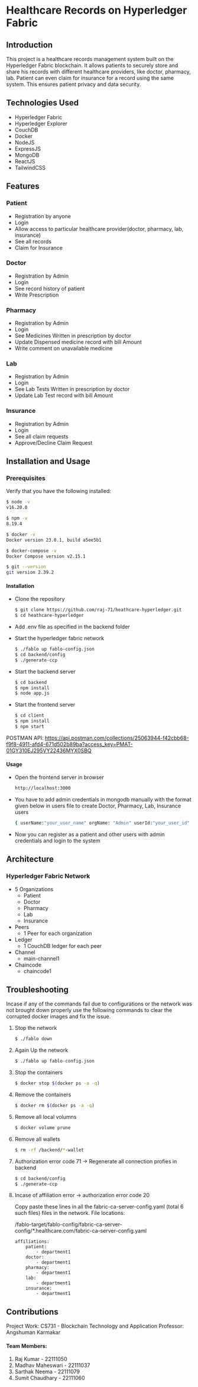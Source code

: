 
# Healthcare Records on Hyperledger Fabric

## Introduction

This project is a healthcare records management system built on the Hyperledger Fabric blockchain. It allows patients to securely store and share his records with different healthcare providers, like doctor, pharmacy, lab. Patient can even claim for insurance for a record using the same system. This ensures patient privacy and data security.

## Technologies Used

- Hyperledger Fabric
- Hyperledger Explorer
- CouchDB
- Docker
- NodeJS
- ExpressJS
- MongoDB
- ReactJS
- TailwindCSS

## Features

### Patient
- Registration by anyone
- Login
- Allow access to particular healthcare provider(doctor, pharmacy, lab, insurance)
- See all records
- Claim for Insurance
  
### Doctor
- Registration by Admin
- Login
- See record history of patient
- Write Prescription

### Pharmacy
- Registration by Admin
- Login
- See Medicines Written in prescription by doctor
- Update Dispensed medicine record with bill Amount
- Write comment on unavailable medicine

### Lab
- Registration by Admin
- Login
- See Lab Tests Written in prescription by doctor
- Update Lab Test record with bill Amount

### Insurance
- Registration by Admin
- Login
- See all claim requests
- Approve/Decline Claim Request

## Installation and Usage

### Prerequisites

Verify that you have the following installed:

```bash
$ node -v
v16.20.0
```

```bash
$ npm -v
8.19.4
```

```bash
$ docker -v
Docker version 23.0.1, build a5ee5b1
```

```bash
$ docker-compose -v
Docker Compose version v2.15.1
```

```bash
$ git --version
git version 2.39.2
```

#### Installation

- Clone the repository
    
    ```bash
    $ git clone https://github.com/raj-71/heathcare-hyperledger.git
    $ cd heathcare-hyperledger
    ```
- Add .env file as specified in the backend folder
- Start the hyperledger fabric network

    ```bash
    $ ./fablo up fablo-config.json
    $ cd backend/config
    $ ./generate-ccp
    ```

- Start the backend server
  
    ```bash
    $ cd backend
    $ npm install
    $ node app.js
    ```

- Start the frontend server

    ```bash
    $ cd client
    $ npm install
    $ npm start
    ```

POSTMAN API: https://api.postman.com/collections/25063944-f42cbb68-f9f8-4911-afd4-671d502b89ba?access_key=PMAT-01GY310EJ295VY22436MYX0SBQ

#### Usage

- Open the frontend server in browser

    ```bash
    http://localhost:3000
    ```
- You have to add admin credentials in mongodb manually with the format given below in users file to create Doctor, Pharmacy, Lab, Insurance users

    ```bash
    { userName:"your_user_name" orgName: "Admin" userId:"your_user_id" password:"password" }
    ```
- Now you can register as a patient and other users with admin credentials and login to the system

## Architecture

### Hyperledger Fabric Network

- 5 Organizations
    - Patient
    - Doctor
    - Pharmacy
    - Lab
    - Insurance
- Peers
    - 1 Peer for each organization
- Ledger
    - 1 CouchDB ledger for each peer
- Channel
    - main-channel1
- Chaincode
    - chaincode1

## Troubleshooting

Incase if any of the commands fail due to configurations or the network was not brought down properly use the following commands to clear the corrupted docker images and fix the issue.

1. Stop the network

    ```bash
    $ ./fablo down
    ```

2. Again Up the network

    ```bash
    $ ./fablo up fablo-config.json
    ```

3. Stop the containers

    ```bash
    $ docker stop $(docker ps -a -q)
    ```

4. Remove the containers

    ```bash
    $ docker rm $(docker ps -a -q)
    ```

5. Remove all local volumns

    ```bash
    $ docker volume prune
    ```

6. Remove all wallets

    ```bash
    $ rm -rf /backend/*-wallet
    ```

7. Authorization error code 71 -> Regenerate all connection profies in backend

    ```bash
    $ cd backend/config
    $ ./generate-ccp
    ```

8. Incase of affiliation error -> authorization error code 20
    
    
    Copy paste these lines in all the fabric-ca-server-config.yaml (total 6 such files)
    files in the network. File locations: 

    /fablo-target/fablo-config/fabric-ca-server-config/*.healthcare.com/fabric-ca-server-config.yaml
    ```
    affiliations:
        patient:
            - department1
        doctor:
            - department1
        pharmacy:
            - department1
        lab:
            - department1
        insurance:
            - department1
    ```


## Contributions

Project Work: CS731 - Blockchain Technology and Application
Professor: Angshuman Karmakar

#### Team Members:
1. Raj Kumar - 22111050
2. Madhav Maheswari - 22111037
3. Sarthak Neema - 22111079
4. Sumit Chaudhary - 22111060

